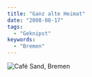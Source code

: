 ```yaml
---
title: "Ganz alte Heimat"
date: "2008-08-17"
tags:
  - "Geknipst"
keywords:
  - "Bremen"
---
```


![Café Sand, Bremen](/images/codecandies/p-640-480-3b3b6c4e-d084-4e46-bc0f-772ae40fc531.jpeg)
